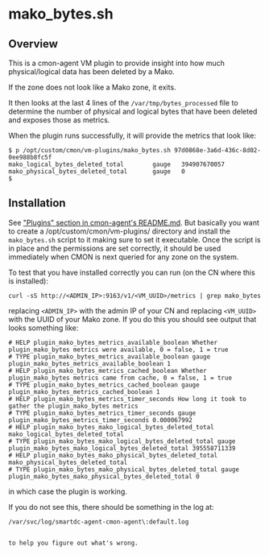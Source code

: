 # mako_bytes.sh

## Overview

This is a cmon-agent VM plugin to provide insight into how much physical/logical
data has been deleted by a Mako.

If the zone does not look like a Mako zone, it exits.

It then looks at the last 4 lines of the `/var/tmp/bytes_processed` file to
determine the number of physical and logical bytes that have been deleted and
exposes those as metrics.

When the plugin runs successfully, it will provide the metrics that look like:

```
$ p /opt/custom/cmon/vm-plugins/mako_bytes.sh 97d0868e-3a6d-436c-8d02-0ee988b8fc5f
mako_logical_bytes_deleted_total        gauge   394907670057
mako_physical_bytes_deleted_total       gauge   0
$
```


## Installation

See ["Plugins" section in cmon-agent's README.md](https://github.com/joyent/triton-cmon-agent/blob/master/docs/README.md#plugins).
But basically you want to create a /opt/custom/cmon/vm-plugins/ directory and
install the `mako_bytes.sh` script to it making sure to set it executable. Once
the script is in place and the permissions are set correctly, it should be used
immediately when CMON is next queried for any zone on the system.

To test that you have installed correctly you can run (on the CN where this is
installed):

```
curl -sS http://<ADMIN_IP>:9163/v1/<VM_UUID>/metrics | grep mako_bytes
```

replacing `<ADMIN_IP>` with the admin IP of your CN and replacing `<VM_UUID>`
with the UUID of your Mako zone. If you do this you should see output that
looks something like:

```
# HELP plugin_mako_bytes_metrics_available_boolean Whether plugin_mako_bytes metrics were available, 0 = false, 1 = true
# TYPE plugin_mako_bytes_metrics_available_boolean gauge
plugin_mako_bytes_metrics_available_boolean 1
# HELP plugin_mako_bytes_metrics_cached_boolean Whether plugin_mako_bytes metrics came from cache, 0 = false, 1 = true
# TYPE plugin_mako_bytes_metrics_cached_boolean gauge
plugin_mako_bytes_metrics_cached_boolean 1
# HELP plugin_mako_bytes_metrics_timer_seconds How long it took to gather the plugin_mako_bytes metrics
# TYPE plugin_mako_bytes_metrics_timer_seconds gauge
plugin_mako_bytes_metrics_timer_seconds 0.000067992
# HELP plugin_mako_bytes_mako_logical_bytes_deleted_total mako_logical_bytes_deleted_total
# TYPE plugin_mako_bytes_mako_logical_bytes_deleted_total gauge
plugin_mako_bytes_mako_logical_bytes_deleted_total 395558711339
# HELP plugin_mako_bytes_mako_physical_bytes_deleted_total mako_physical_bytes_deleted_total
# TYPE plugin_mako_bytes_mako_physical_bytes_deleted_total gauge
plugin_mako_bytes_mako_physical_bytes_deleted_total 0
```

in which case the plugin is working.

If you do not see this, there should be something in the log at:

```
/var/svc/log/smartdc-agent-cmon-agent\:default.log
```
```

to help you figure out what's wrong.
